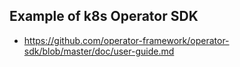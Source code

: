## Example of k8s Operator SDK
  
  *  https://github.com/operator-framework/operator-sdk/blob/master/doc/user-guide.md
